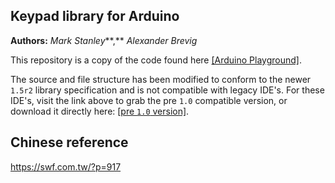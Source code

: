 ## Keypad library for Arduino

**Authors:**  *Mark Stanley***,** *Alexander Brevig*


This repository is a copy of the code found here [[Arduino Playground]](http://playground.arduino.cc/Code/Keypad).

The source and file structure has been modified to conform to the newer `1.5r2` library specification and is not compatible with legacy IDE's.
For these IDE's, visit the link above to grab the pre `1.0` compatible version, or download it directly here:  [[pre `1.0` version]](http://playground.arduino.cc/uploads/Code/keypad.zip).

## Chinese reference
https://swf.com.tw/?p=917
